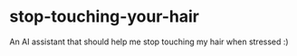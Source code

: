 # stop-touching-your-hair
An AI assistant that should help me stop touching my hair when stressed :)
